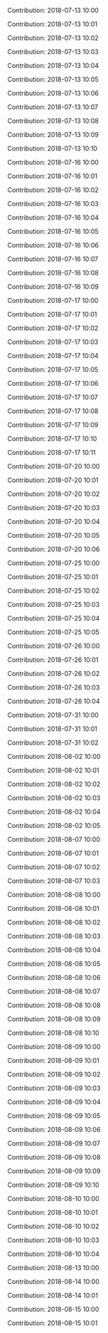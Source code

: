 Contribution: 2018-07-13 10:00

Contribution: 2018-07-13 10:01

Contribution: 2018-07-13 10:02

Contribution: 2018-07-13 10:03

Contribution: 2018-07-13 10:04

Contribution: 2018-07-13 10:05

Contribution: 2018-07-13 10:06

Contribution: 2018-07-13 10:07

Contribution: 2018-07-13 10:08

Contribution: 2018-07-13 10:09

Contribution: 2018-07-13 10:10

Contribution: 2018-07-16 10:00

Contribution: 2018-07-16 10:01

Contribution: 2018-07-16 10:02

Contribution: 2018-07-16 10:03

Contribution: 2018-07-16 10:04

Contribution: 2018-07-16 10:05

Contribution: 2018-07-16 10:06

Contribution: 2018-07-16 10:07

Contribution: 2018-07-16 10:08

Contribution: 2018-07-16 10:09

Contribution: 2018-07-17 10:00

Contribution: 2018-07-17 10:01

Contribution: 2018-07-17 10:02

Contribution: 2018-07-17 10:03

Contribution: 2018-07-17 10:04

Contribution: 2018-07-17 10:05

Contribution: 2018-07-17 10:06

Contribution: 2018-07-17 10:07

Contribution: 2018-07-17 10:08

Contribution: 2018-07-17 10:09

Contribution: 2018-07-17 10:10

Contribution: 2018-07-17 10:11

Contribution: 2018-07-20 10:00

Contribution: 2018-07-20 10:01

Contribution: 2018-07-20 10:02

Contribution: 2018-07-20 10:03

Contribution: 2018-07-20 10:04

Contribution: 2018-07-20 10:05

Contribution: 2018-07-20 10:06

Contribution: 2018-07-25 10:00

Contribution: 2018-07-25 10:01

Contribution: 2018-07-25 10:02

Contribution: 2018-07-25 10:03

Contribution: 2018-07-25 10:04

Contribution: 2018-07-25 10:05

Contribution: 2018-07-26 10:00

Contribution: 2018-07-26 10:01

Contribution: 2018-07-26 10:02

Contribution: 2018-07-26 10:03

Contribution: 2018-07-26 10:04

Contribution: 2018-07-31 10:00

Contribution: 2018-07-31 10:01

Contribution: 2018-07-31 10:02

Contribution: 2018-08-02 10:00

Contribution: 2018-08-02 10:01

Contribution: 2018-08-02 10:02

Contribution: 2018-08-02 10:03

Contribution: 2018-08-02 10:04

Contribution: 2018-08-02 10:05

Contribution: 2018-08-07 10:00

Contribution: 2018-08-07 10:01

Contribution: 2018-08-07 10:02

Contribution: 2018-08-07 10:03

Contribution: 2018-08-08 10:00

Contribution: 2018-08-08 10:01

Contribution: 2018-08-08 10:02

Contribution: 2018-08-08 10:03

Contribution: 2018-08-08 10:04

Contribution: 2018-08-08 10:05

Contribution: 2018-08-08 10:06

Contribution: 2018-08-08 10:07

Contribution: 2018-08-08 10:08

Contribution: 2018-08-08 10:09

Contribution: 2018-08-08 10:10

Contribution: 2018-08-09 10:00

Contribution: 2018-08-09 10:01

Contribution: 2018-08-09 10:02

Contribution: 2018-08-09 10:03

Contribution: 2018-08-09 10:04

Contribution: 2018-08-09 10:05

Contribution: 2018-08-09 10:06

Contribution: 2018-08-09 10:07

Contribution: 2018-08-09 10:08

Contribution: 2018-08-09 10:09

Contribution: 2018-08-09 10:10

Contribution: 2018-08-10 10:00

Contribution: 2018-08-10 10:01

Contribution: 2018-08-10 10:02

Contribution: 2018-08-10 10:03

Contribution: 2018-08-10 10:04

Contribution: 2018-08-13 10:00

Contribution: 2018-08-14 10:00

Contribution: 2018-08-14 10:01

Contribution: 2018-08-15 10:00

Contribution: 2018-08-15 10:01

